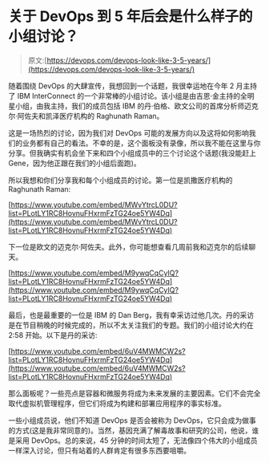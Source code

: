 # 关于 DevOps 到 5 年后会是什么样子的小组讨论？

> 原文:[https://devops.com/devops-look-like-3-5-years/](https://devops.com/devops-look-like-3-5-years/)

随着围绕 DevOps 的大肆宣传，我想回到一个话题，我很幸运地在今年 2 月主持了 IBM InterConnect 的一个非常棒的小组讨论。该小组是由吉恩·金主持的全明星小组，由我主持，我们的成员包括 IBM 的丹·伯格、欧文公司的首席分析师迈克尔·阿佐夫和凯泽医疗机构的 Raghunath Raman。

这是一场热烈的讨论，因为我们对 DevOps 可能的发展方向以及这将如何影响我们的业务都有自己的看法。不幸的是，这个面板没有录像，所以我不能在这里与你分享。但我确实有机会坐下来和四个小组成员中的三个讨论这个话题(我没能赶上 Gene，因为他正跟在我们的小组后面跑)。

所以我想和你们分享我和每个小组成员的讨论。第一位是凯撒医疗机构的 Raghunath Raman:

[https://www.youtube.com/embed/MWvYtrcL0DU?list=PLotLY1RC8HovnuFHxrmFzTG24oe5YW4Dq](https://www.youtube.com/embed/MWvYtrcL0DU?list=PLotLY1RC8HovnuFHxrmFzTG24oe5YW4Dq)

下一位是欧文的迈克尔·阿佐夫。此外，你可能想查看几周前我和迈克尔的后续聊天。

[https://www.youtube.com/embed/M9ywqCqCyIQ?list=PLotLY1RC8HovnuFHxrmFzTG24oe5YW4Dq](https://www.youtube.com/embed/M9ywqCqCyIQ?list=PLotLY1RC8HovnuFHxrmFzTG24oe5YW4Dq)

最后，也是最重要的一位是 IBM 的 Dan Berg，我有幸采访过他几次。丹的采访是在节目稍晚的时候完成的，所以不太关注我们的专题。我们的小组讨论大约在 2:58 开始。以下是丹的采访:

[https://www.youtube.com/embed/6uV4MWMCW2s?list=PLotLY1RC8HovnuFHxrmFzTG24oe5YW4Dq](https://www.youtube.com/embed/6uV4MWMCW2s?list=PLotLY1RC8HovnuFHxrmFzTG24oe5YW4Dq)

那么面板呢？一些亮点是容器和微服务将成为未来发展的主要因素。它们不会完全取代虚拟机管理程序，但它们将成为构建和部署应用程序的事实标准。

一些小组成员说，他们不知道 DevOps 是否会被称为 DevOps，它只会成为做事的方式(这是我非常同意的)。当然，基因充满了解毒故事和研究的公司，他说，谁是采用 DevOps。总的来说，45 分钟的时间太短了，无法像四个伟大的小组成员一样深入讨论，但只有站着的人群肯定有很多东西要咀嚼。